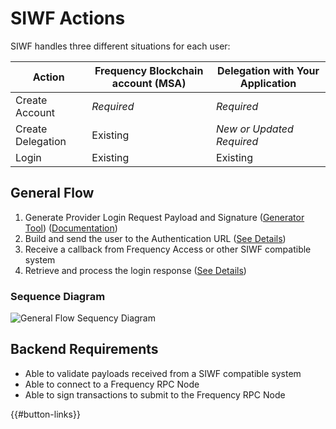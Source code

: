 # SIWF Actions

SIWF handles three different situations for each user:

| Action            | Frequency Blockchain account (MSA) | Delegation with Your Application |
| ----------------- | ---------------------------------- | -------------------------------- |
| Create Account    | _Required_                         | _Required_                       |
| Create Delegation | Existing                           | _New or Updated Required_        |
| Login             | Existing                           | Existing                         |

## General Flow

1. Generate Provider Login Request Payload and Signature ([Generator Tool](../Generate.md)) ([Documentation](../SignatureGeneration.md))
2. Build and send the user to the Authentication URL ([See Details](./Start.md))
3. Receive a callback from Frequency Access or other SIWF compatible system
4. Retrieve and process the login response ([See Details](./Response.md))

### Sequence Diagram

![General Flow Sequency Diagram](./flow.svg)

## Backend Requirements

- Able to validate payloads received from a SIWF compatible system
- Able to connect to a Frequency RPC Node
- Able to sign transactions to submit to the Frequency RPC Node

{{#button-links}}
